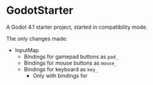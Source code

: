 # GodotStarter

A Godot 4.1 starter project, started in compatibility mode.

The only changes made:

 - InputMap
   - Bindings for gamepad buttons as `pad_`
   - Bindings for mouse buttons as `mouse_`
   - Bindings for keyboard as `key_`
     - Only with bindings for 
